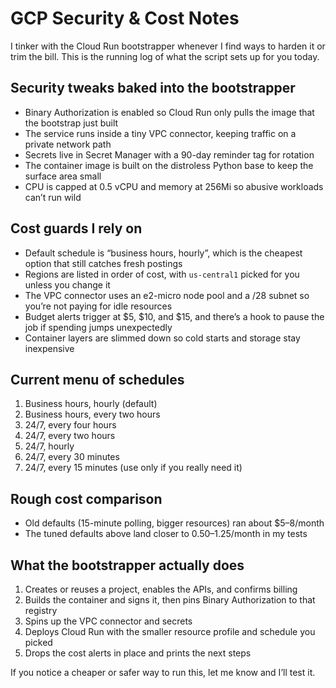# GCP Security & Cost Notes

I tinker with the Cloud Run bootstrapper whenever I find ways to harden it or trim the bill. This is the running log of what the script sets up for you today.

## Security tweaks baked into the bootstrapper

- Binary Authorization is enabled so Cloud Run only pulls the image that the bootstrap just built
- The service runs inside a tiny VPC connector, keeping traffic on a private network path
- Secrets live in Secret Manager with a 90-day reminder tag for rotation
- The container image is built on the distroless Python base to keep the surface area small
- CPU is capped at 0.5 vCPU and memory at 256Mi so abusive workloads can’t run wild

## Cost guards I rely on

- Default schedule is “business hours, hourly”, which is the cheapest option that still catches fresh postings
- Regions are listed in order of cost, with `us-central1` picked for you unless you change it
- The VPC connector uses an e2-micro node pool and a /28 subnet so you’re not paying for idle resources
- Budget alerts trigger at $5, $10, and $15, and there’s a hook to pause the job if spending jumps unexpectedly
- Container layers are slimmed down so cold starts and storage stay inexpensive

## Current menu of schedules

1. Business hours, hourly (default)
2. Business hours, every two hours
3. 24/7, every four hours
4. 24/7, every two hours
5. 24/7, hourly
6. 24/7, every 30 minutes
7. 24/7, every 15 minutes (use only if you really need it)

## Rough cost comparison

- Old defaults (15-minute polling, bigger resources) ran about $5–8/month
- The tuned defaults above land closer to $0.50–$1.25/month in my tests

## What the bootstrapper actually does

1. Creates or reuses a project, enables the APIs, and confirms billing
2. Builds the container and signs it, then pins Binary Authorization to that registry
3. Spins up the VPC connector and secrets
4. Deploys Cloud Run with the smaller resource profile and schedule you picked
5. Drops the cost alerts in place and prints the next steps

If you notice a cheaper or safer way to run this, let me know and I’ll test it.
